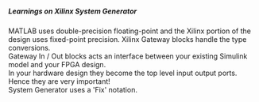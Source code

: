 ##### Learnings on Xilinx System Generator
MATLAB uses double-precision floating-point and the Xilinx portion of the design
uses fixed-point precision. Xilinx Gateway blocks handle the type conversions.  
Gateway In / Out blocks acts an interface between your existing Simulink model and your FPGA design.  
In your hardware design they become the top level input output ports. Hence they are very important!  
System Generator uses a 'Fix' notation.  
